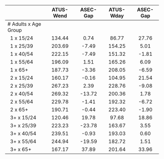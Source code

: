 
|                      |    ATUS-Wend |     ASEC-Gap |    ATUS-Wday |     ASEC-Gap |
| -------------------- | :----------: | :----------: | :----------: | :----------: |
| # Adults x Age Group |              |              |              |              |
| &nbsp;&nbsp;1 x 15/24 |       134.44 |         0.74 |        86.77 |        27.76 |
| &nbsp;&nbsp;1 x 25/39 |       203.69 |        -7.49 |       154.25 |         5.01 |
| &nbsp;&nbsp;1 x 40/54 |       222.15 |        -7.49 |       151.32 |        -1.81 |
| &nbsp;&nbsp;1 x 55/64 |       196.09 |         1.51 |       165.26 |         6.09 |
| &nbsp;&nbsp;1 x 65+  |       187.73 |        -3.36 |       208.05 |        -6.59 |
| &nbsp;&nbsp;2 x 15/24 |       160.17 |        -0.16 |       104.95 |        21.54 |
| &nbsp;&nbsp;2 x 25/39 |       267.23 |         2.39 |       228.76 |        -9.08 |
| &nbsp;&nbsp;2 x 40/54 |       269.32 |       -13.72 |       200.36 |         1.78 |
| &nbsp;&nbsp;2 x 55/64 |       229.78 |        -1.41 |       192.32 |        -6.72 |
| &nbsp;&nbsp;2 x 65+  |       190.71 |        -0.44 |       223.40 |        -1.90 |
| &nbsp;&nbsp;3+ x 15/24 |       120.46 |        19.78 |        97.68 |        18.86 |
| &nbsp;&nbsp;3+ x 25/39 |       223.23 |       -23.78 |       163.67 |         3.55 |
| &nbsp;&nbsp;3+ x 40/54 |       239.51 |        -0.93 |       193.03 |         0.60 |
| &nbsp;&nbsp;3+ x 55/64 |       244.94 |       -19.59 |       182.72 |         1.51 |
| &nbsp;&nbsp;3+ x 65+ |       167.17 |        37.89 |       201.64 |        33.96 |

